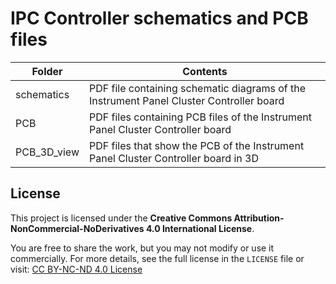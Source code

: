 # IPC Controller schematics and PCB files  

|   Folder    |                                    Contents                                             |
|-------------|-----------------------------------------------------------------------------------------|
| schematics  | PDF file containing schematic diagrams of the Instrument Panel Cluster Controller board |
| PCB         | PDF files containing PCB files of the Instrument Panel Cluster Controller board         |
| PCB_3D_view | PDF files that show the PCB of the Instrument Panel Cluster Controller board in 3D      |



## License

This project is licensed under the **Creative Commons Attribution-NonCommercial-NoDerivatives 4.0 International License**.

You are free to share the work, but you may not modify or use it commercially. For more details, see the full license in the `LICENSE` file or visit: [CC BY-NC-ND 4.0 License](https://creativecommons.org/licenses/by-nc-nd/4.0/)
